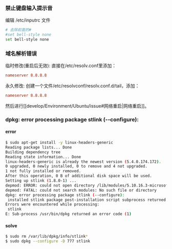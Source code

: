 ### 禁止键盘输入提示音
编辑 /etc/inputrc 文件
```bash
# 去除前面的#
#set bell-style none
set bell-style none
```

### 域名解析错误
临时修改(重启后无效): 直接在/etc/resolv.conf里添加：
```conf
nameserver 8.8.8.8
```

永久修改: 创建一个文件/etc/resolvconf/resolv.conf.d/tail，添加：
```conf
nameserver 8.8.8.8
```
然后进行[[develop/Environment/Ubuntu/issue#网络重启|网络重启]]。

### dpkg: error processing package stlink (--configure):
#### error
``` bash
$ sudo apt-get install -y linux-headers-generic
Reading package lists... Done
Building dependency tree
Reading state information... Done
linux-headers-generic is already the newest version (5.4.0.174.172).
0 upgraded, 0 newly installed, 0 to remove and 4 not upgraded.
1 not fully installed or removed.
After this operation, 0 B of additional disk space will be used.
Setting up stlink (1.8.0-1) ...
depmod: ERROR: could not open directory /lib/modules/5.10.16.3-microsoft-standard-WSL2: No such file or directory
depmod: FATAL: could not search modules: No such file or directory
dpkg: error processing package stlink (--configure):
 installed stlink package post-installation script subprocess returned error exit status 1
Errors were encountered while processing:
 stlink
E: Sub-process /usr/bin/dpkg returned an error code (1)
```

#### solve
``` bash
$ sudo rm /var/lib/dpkg/info/stlink*
$ sudo dpkg --configure -D 777 stlink
```